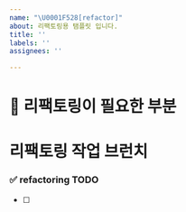 ```yaml
---
name: "\U0001F528[refactor]"
about: 리팩토링용 탬플릿 입니다.
title: ''
labels: ''
assignees: ''

---
```


# 🔨 리팩토링이 필요한 부분 

# 리팩토링 작업 브런치
<!-- refactor/auth-issue-47-->

### ✅ refactoring TODO
<!-- 리팩토링 TODO  -->
- [ ]

